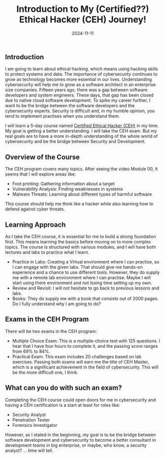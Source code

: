﻿---
date: 2024-11-11
title: "Introduction to My (Certified??) Ethical Hacker (CEH) Journey!"
seoTitle: "Journey to Becoming a Certified Ethical Hacker"
seoDescription: "Pursue ethical hacking to connect software development with cybersecurity, aiming for CEH certification and enhanced cybersecurity knowledge"
datePublished: 2024-11-11
cuid: cm3d2vnt9000v09i9dmz0byo4
slug: introduction-to-my-certified-ethical-hacker-ceh-journey
cover: /assets/images/blog/introduction-to-my-certified-ethical-hacker-ceh-journey/2024-11-11-introduction-to-my-certified-ethical-hacker-ceh-journey.cover.jpg
tags: cybersecurity cehv12
---

## Introduction

I am going to learn about ethical hacking, which means using hacking skills to protect systems and data. The importance of cybersecurity continues to grow as technology becomes more essential in our lives. Understanding cybersecurity will help me to grow as a software architect in an enterprise size companies. Fifteen years ago, there was a gap between software developers and system engineers. These days, that gap has been closed due to native cloud software development. To spike my career further, I want to be the bridge between the software developers and the cybersecurity experts. Security is difficult and, in my humble opinion, you tend to implement practises when you understand them.

I will learn a 5-day course named [Certified Ethical Hacker (CEH)](https://iclass.eccouncil.org/courses/certified-ethical-hacker-ceh-v12-sk/) in my time. My goal is getting a better understanding. I will take the CEH exam. But my real goals are to have a more in-depth understanding of the whole world of cybersecurity and be the bridge between Security and Development.

## Overview of the Course

The CEH program covers many topics. After seeing the video Module 00, It seems that I will explore areas like:

- Foot printing: Gathering information about a target
- Vulnerability Analysis: Finding weaknesses in systems
- Malware Threats: Learning about different types of harmful software

This course should help me think like a hacker while also learning how to defend against cyber threats.

## Learning Approach

As I take the CEH course, it is essential for me to build a strong foundation first. This means learning the basics before moving on to more complex topics. The course is structured with various modules, and I will have both lectures and labs to practice what I learn.

- Practice in Labs: Creating a Virtual environment where I can practise, so I can engage with the given labs. That should give me hands-on experience and a chance to use different tools. However, they do supply me with a remote lab environment where I can practise. Maybe I will start using there environment and not losing time setting up my own.
- Review and Revisit: I will not hesitate to go back to previous lessons and labs.
- Books: They do supply me with a book that consists out of 2000 pages. Do I fully understand why I am going to do?

## Exams in the CEH Program

There will be two exams in the CEH program:

- Multiple Choice Exam: This is a multiple-choice test with 125 questions. I hear that I have four hours to complete it, and the passing score ranges from 69% to 84%.
- Practical Exam: This exam includes 20 challenges based on lab exercises. Passing both exams will earn me the title of CEH Master, which is a significant achievement in the field of cybersecurity. This will be the more difficult one, I think.

## What can you do with such an exam?

Completing the CEH course could open doors for me in cybersecurity and having a CEH certification is a start at least for roles like:

- Security Analyst
- Penetration Tester
- Forensics Investigator

However, as I stated in the beginning, my goal is to be the bridge between software development and cybersecurity to become a better consultant in development teams in big enterprise, or maybe, who know, a security analyst? ... time will tell.
